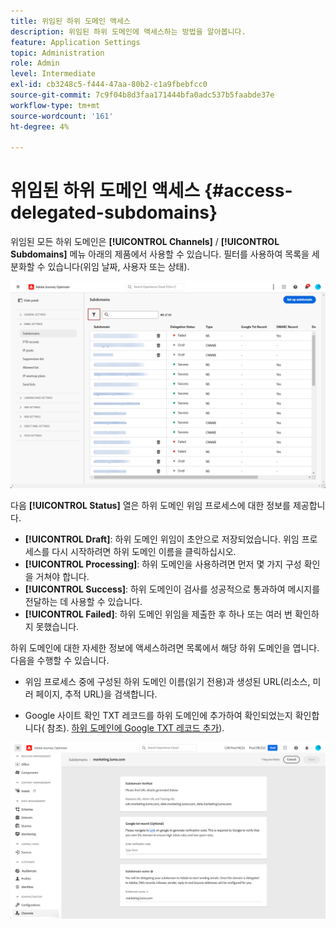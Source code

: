 ```yaml
---
title: 위임된 하위 도메인 액세스
description: 위임된 하위 도메인에 액세스하는 방법을 알아봅니다.
feature: Application Settings
topic: Administration
role: Admin
level: Intermediate
exl-id: cb3248c5-f444-47aa-80b2-c1a9fbebfcc0
source-git-commit: 7c9f04b8d3faa171444bfa0adc537b5faabde37e
workflow-type: tm+mt
source-wordcount: '161'
ht-degree: 4%

---
```


# 위임된 하위 도메인 액세스 {#access-delegated-subdomains}

위임된 모든 하위 도메인은 **[!UICONTROL Channels]** / **[!UICONTROL Subdomains]** 메뉴 아래의 제품에서 사용할 수 있습니다. 필터를 사용하여 목록을 세분화할 수 있습니다(위임 날짜, 사용자 또는 상태).

![](assets/subdomain-list.png)

다음 **[!UICONTROL Status]** 열은 하위 도메인 위임 프로세스에 대한 정보를 제공합니다.

* **[!UICONTROL Draft]**: 하위 도메인 위임이 초안으로 저장되었습니다. 위임 프로세스를 다시 시작하려면 하위 도메인 이름을 클릭하십시오.
* **[!UICONTROL Processing]**: 하위 도메인을 사용하려면 먼저 몇 가지 구성 확인을 거쳐야 합니다.
* **[!UICONTROL Success]**: 하위 도메인이 검사를 성공적으로 통과하여 메시지를 전달하는 데 사용할 수 있습니다.
* **[!UICONTROL Failed]**: 하위 도메인 위임을 제출한 후 하나 또는 여러 번 확인하지 못했습니다.

하위 도메인에 대한 자세한 정보에 액세스하려면 목록에서 해당 하위 도메인을 엽니다. 다음을 수행할 수 있습니다.

* 위임 프로세스 중에 구성된 하위 도메인 이름(읽기 전용)과 생성된 URL(리소스, 미러 페이지, 추적 URL)을 검색합니다.

* Google 사이트 확인 TXT 레코드를 하위 도메인에 추가하여 확인되었는지 확인합니다( 참조). [하위 도메인에 Google TXT 레코드 추가](google-txt.md)).

![](assets/subdomain-delegated.png)
